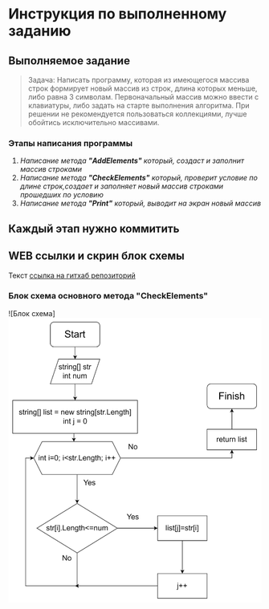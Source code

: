 # Инструкция по выполненному заданию

## Выполняемое задание
>Задача: Написать программу, которая из имеющегося массива строк формирует новый массив из строк, длина которых меньше, либо равна 3 символам. Первоначальный массив можно ввести с клавиатуры, либо задать на старте выполнения алгоритма. При решении не рекомендуется пользоваться коллекциями, лучше обойтись исключительно массивами.



### Этапы написания программы
1. *Написание метода **"AddElements"** который, создаст и заполнит массив строками*
2. *Написание метода **"CheckElements"** который, проверит условие по длине строк,создает и заполняет новый массив строками прошедших по условию*
3. *Написание метода **"Print"** который, выводит на экран новый массив*

## Каждый этап нужно коммитить

## WEB ссылки и скрин блок схемы
Текст [ссылка на гитхаб репозиторий](https://github.com/kirin4k/Last.git "гитхаб")
### Блок схема основного метода **"CheckElements"**
![Блок схема] ![Alt text](image.png)